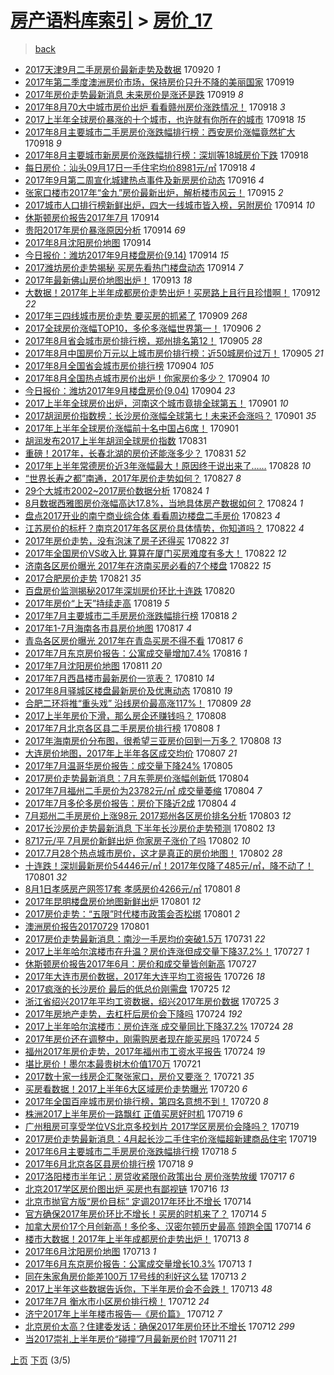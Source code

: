 [房产语料库索引](../../README.md)  > [房价_17](房价_17.md)
====
> [back](../README.md)

- [2017天津9月二手房房价最新走势及数据](http://jkwz.applinzi.com/ittc/7015340125641507856.html#2017%E5%A4%A9%E6%B4%A59%E6%9C%88%E4%BA%8C%E6%89%8B%E6%88%BF%E6%88%BF%E4%BB%B7%E6%9C%80%E6%96%B0%E8%B5%B0%E5%8A%BF%E5%8F%8A%E6%95%B0%E6%8D%AE) 170920 *1* 
- [2017年第二季度澳洲房价市场，保持房价只升不降的美丽国家](http://jkwz.applinzi.com/ittc/7015077137944675345.html#2017%E5%B9%B4%E7%AC%AC%E4%BA%8C%E5%AD%A3%E5%BA%A6%E6%BE%B3%E6%B4%B2%E6%88%BF%E4%BB%B7%E5%B8%82%E5%9C%BA%EF%BC%8C%E4%BF%9D%E6%8C%81%E6%88%BF%E4%BB%B7%E5%8F%AA%E5%8D%87%E4%B8%8D%E9%99%8D%E7%9A%84%E7%BE%8E%E4%B8%BD%E5%9B%BD%E5%AE%B6) 170919  
- [2017年房价走势最新消息 未来房价是涨还是跌](http://jkwz.applinzi.com/ittc/7015020311249159184.html#2017%E5%B9%B4%E6%88%BF%E4%BB%B7%E8%B5%B0%E5%8A%BF%E6%9C%80%E6%96%B0%E6%B6%88%E6%81%AF+%E6%9C%AA%E6%9D%A5%E6%88%BF%E4%BB%B7%E6%98%AF%E6%B6%A8%E8%BF%98%E6%98%AF%E8%B7%8C) 170919 *8* 
- [2017年8月70大中城市房价出炉 看看赣州房价涨跌情况！](http://jkwz.applinzi.com/ittc/7014689879320167440.html#2017%E5%B9%B48%E6%9C%8870%E5%A4%A7%E4%B8%AD%E5%9F%8E%E5%B8%82%E6%88%BF%E4%BB%B7%E5%87%BA%E7%82%89+%E7%9C%8B%E7%9C%8B%E8%B5%A3%E5%B7%9E%E6%88%BF%E4%BB%B7%E6%B6%A8%E8%B7%8C%E6%83%85%E5%86%B5%EF%BC%81) 170918 *3* 
- [2017上半年全球房价暴涨的十个城市，也许就有你所在的城市](http://jkwz.applinzi.com/ittc/7014683306044687376.html#2017%E4%B8%8A%E5%8D%8A%E5%B9%B4%E5%85%A8%E7%90%83%E6%88%BF%E4%BB%B7%E6%9A%B4%E6%B6%A8%E7%9A%84%E5%8D%81%E4%B8%AA%E5%9F%8E%E5%B8%82%EF%BC%8C%E4%B9%9F%E8%AE%B8%E5%B0%B1%E6%9C%89%E4%BD%A0%E6%89%80%E5%9C%A8%E7%9A%84%E5%9F%8E%E5%B8%82) 170918 *15* 
- [2017年8月主要城市二手房房价涨跌幅排行榜：西安房价涨幅竟然扩大](http://jkwz.applinzi.com/ittc/7014623207171294225.html#2017%E5%B9%B48%E6%9C%88%E4%B8%BB%E8%A6%81%E5%9F%8E%E5%B8%82%E4%BA%8C%E6%89%8B%E6%88%BF%E6%88%BF%E4%BB%B7%E6%B6%A8%E8%B7%8C%E5%B9%85%E6%8E%92%E8%A1%8C%E6%A6%9C%EF%BC%9A%E8%A5%BF%E5%AE%89%E6%88%BF%E4%BB%B7%E6%B6%A8%E5%B9%85%E7%AB%9F%E7%84%B6%E6%89%A9%E5%A4%A7) 170918 *9* 
- [2017年8月主要城市新房房价涨跌幅排行榜：深圳等18城房价下跌](http://jkwz.applinzi.com/ittc/7014596995069772817.html#2017%E5%B9%B48%E6%9C%88%E4%B8%BB%E8%A6%81%E5%9F%8E%E5%B8%82%E6%96%B0%E6%88%BF%E6%88%BF%E4%BB%B7%E6%B6%A8%E8%B7%8C%E5%B9%85%E6%8E%92%E8%A1%8C%E6%A6%9C%EF%BC%9A%E6%B7%B1%E5%9C%B3%E7%AD%8918%E5%9F%8E%E6%88%BF%E4%BB%B7%E4%B8%8B%E8%B7%8C) 170918  
- [每日房价：汕头09月17日一手住宅均价8981元/㎡](http://jkwz.applinzi.com/ittc/7014449602827387921.html#%E6%AF%8F%E6%97%A5%E6%88%BF%E4%BB%B7%EF%BC%9A%E6%B1%95%E5%A4%B409%E6%9C%8817%E6%97%A5%E4%B8%80%E6%89%8B%E4%BD%8F%E5%AE%85%E5%9D%87%E4%BB%B78981%E5%85%83%2F%E3%8E%A1) 170918 *4* 
- [2017年9月第二周宣化城建热点事件及新房房价动态](http://jkwz.applinzi.com/ittc/7013838981039653905.html#2017%E5%B9%B49%E6%9C%88%E7%AC%AC%E4%BA%8C%E5%91%A8%E5%AE%A3%E5%8C%96%E5%9F%8E%E5%BB%BA%E7%83%AD%E7%82%B9%E4%BA%8B%E4%BB%B6%E5%8F%8A%E6%96%B0%E6%88%BF%E6%88%BF%E4%BB%B7%E5%8A%A8%E6%80%81) 170916 *4* 
- [张家口楼市2017年“金九”房价最新出炉，解析楼市风云！](http://jkwz.applinzi.com/ittc/7013592733904798736.html#%E5%BC%A0%E5%AE%B6%E5%8F%A3%E6%A5%BC%E5%B8%822017%E5%B9%B4%E2%80%9C%E9%87%91%E4%B9%9D%E2%80%9D%E6%88%BF%E4%BB%B7%E6%9C%80%E6%96%B0%E5%87%BA%E7%82%89%EF%BC%8C%E8%A7%A3%E6%9E%90%E6%A5%BC%E5%B8%82%E9%A3%8E%E4%BA%91%EF%BC%81) 170915 *2* 
- [2017城市人口排行榜新鲜出炉，四大一线城市皆入榜，另附房价](http://jkwz.applinzi.com/ittc/7013182086209602576.html#2017%E5%9F%8E%E5%B8%82%E4%BA%BA%E5%8F%A3%E6%8E%92%E8%A1%8C%E6%A6%9C%E6%96%B0%E9%B2%9C%E5%87%BA%E7%82%89%EF%BC%8C%E5%9B%9B%E5%A4%A7%E4%B8%80%E7%BA%BF%E5%9F%8E%E5%B8%82%E7%9A%86%E5%85%A5%E6%A6%9C%EF%BC%8C%E5%8F%A6%E9%99%84%E6%88%BF%E4%BB%B7) 170914 *10* 
- [休斯顿房价报告2017年7月](http://jkwz.applinzi.com/ittc/7013205209415943184.html#%E4%BC%91%E6%96%AF%E9%A1%BF%E6%88%BF%E4%BB%B7%E6%8A%A5%E5%91%8A2017%E5%B9%B47%E6%9C%88) 170914  
- [贵阳2017年房价暴涨原因分析](http://jkwz.applinzi.com/ittc/7013201711051834385.html#%E8%B4%B5%E9%98%B32017%E5%B9%B4%E6%88%BF%E4%BB%B7%E6%9A%B4%E6%B6%A8%E5%8E%9F%E5%9B%A0%E5%88%86%E6%9E%90) 170914 *69* 
- [2017年8月沈阳房价地图](http://jkwz.applinzi.com/ittc/7013200516983817233.html#2017%E5%B9%B48%E6%9C%88%E6%B2%88%E9%98%B3%E6%88%BF%E4%BB%B7%E5%9C%B0%E5%9B%BE) 170914  
- [今日报价：潍坊2017年9月楼盘房价(9.14)](http://jkwz.applinzi.com/ittc/7013045518102692881.html#%E4%BB%8A%E6%97%A5%E6%8A%A5%E4%BB%B7%EF%BC%9A%E6%BD%8D%E5%9D%8A2017%E5%B9%B49%E6%9C%88%E6%A5%BC%E7%9B%98%E6%88%BF%E4%BB%B7%289.14%29) 170914 *15* 
- [2017潍坊房价走势揭秘 买房先看热门楼盘动态](http://jkwz.applinzi.com/ittc/7012991068663186449.html#2017%E6%BD%8D%E5%9D%8A%E6%88%BF%E4%BB%B7%E8%B5%B0%E5%8A%BF%E6%8F%AD%E7%A7%98+%E4%B9%B0%E6%88%BF%E5%85%88%E7%9C%8B%E7%83%AD%E9%97%A8%E6%A5%BC%E7%9B%98%E5%8A%A8%E6%80%81) 170914 *7* 
- [2017年最新佛山房价地图出炉！](http://jkwz.applinzi.com/ittc/7012713915031749649.html#2017%E5%B9%B4%E6%9C%80%E6%96%B0%E4%BD%9B%E5%B1%B1%E6%88%BF%E4%BB%B7%E5%9C%B0%E5%9B%BE%E5%87%BA%E7%82%89%EF%BC%81) 170913 *18* 
- [大数据！2017年上半年成都房价走势出炉！买房路上且行且珍惜啊！](http://jkwz.applinzi.com/ittc/7012404860434252816.html#%E5%A4%A7%E6%95%B0%E6%8D%AE%EF%BC%812017%E5%B9%B4%E4%B8%8A%E5%8D%8A%E5%B9%B4%E6%88%90%E9%83%BD%E6%88%BF%E4%BB%B7%E8%B5%B0%E5%8A%BF%E5%87%BA%E7%82%89%EF%BC%81%E4%B9%B0%E6%88%BF%E8%B7%AF%E4%B8%8A%E4%B8%94%E8%A1%8C%E4%B8%94%E7%8F%8D%E6%83%9C%E5%95%8A%EF%BC%81) 170912 *22* 
- [2017年三四线城市房价走势 要买房的抓紧了](http://jkwz.applinzi.com/ittc/7011222793428141073.html#2017%E5%B9%B4%E4%B8%89%E5%9B%9B%E7%BA%BF%E5%9F%8E%E5%B8%82%E6%88%BF%E4%BB%B7%E8%B5%B0%E5%8A%BF+%E8%A6%81%E4%B9%B0%E6%88%BF%E7%9A%84%E6%8A%93%E7%B4%A7%E4%BA%86) 170909 *268* 
- [2017全球房价涨幅TOP10，多伦多涨幅世界第一！](http://jkwz.applinzi.com/ittc/7010152105338471440.html#2017%E5%85%A8%E7%90%83%E6%88%BF%E4%BB%B7%E6%B6%A8%E5%B9%85TOP10%EF%BC%8C%E5%A4%9A%E4%BC%A6%E5%A4%9A%E6%B6%A8%E5%B9%85%E4%B8%96%E7%95%8C%E7%AC%AC%E4%B8%80%EF%BC%81) 170906 *2* 
- [2017年8月省会城市房价排行榜，郑州排名第12！](http://jkwz.applinzi.com/ittc/7009861618589254673.html#2017%E5%B9%B48%E6%9C%88%E7%9C%81%E4%BC%9A%E5%9F%8E%E5%B8%82%E6%88%BF%E4%BB%B7%E6%8E%92%E8%A1%8C%E6%A6%9C%EF%BC%8C%E9%83%91%E5%B7%9E%E6%8E%92%E5%90%8D%E7%AC%AC12%EF%BC%81) 170905 *28* 
- [2017年8月中国房价万元以上城市房价排行榜：近50城房价过万！](http://jkwz.applinzi.com/ittc/7009762284363318288.html#2017%E5%B9%B48%E6%9C%88%E4%B8%AD%E5%9B%BD%E6%88%BF%E4%BB%B7%E4%B8%87%E5%85%83%E4%BB%A5%E4%B8%8A%E5%9F%8E%E5%B8%82%E6%88%BF%E4%BB%B7%E6%8E%92%E8%A1%8C%E6%A6%9C%EF%BC%9A%E8%BF%9150%E5%9F%8E%E6%88%BF%E4%BB%B7%E8%BF%87%E4%B8%87%EF%BC%81) 170905 *21* 
- [2017年8月全国省会城市房价排行榜](http://jkwz.applinzi.com/ittc/7009501604607427600.html#2017%E5%B9%B48%E6%9C%88%E5%85%A8%E5%9B%BD%E7%9C%81%E4%BC%9A%E5%9F%8E%E5%B8%82%E6%88%BF%E4%BB%B7%E6%8E%92%E8%A1%8C%E6%A6%9C) 170904 *105* 
- [2017年8月全国热点城市房价出炉！你家房价多少？](http://jkwz.applinzi.com/ittc/7009483663811822608.html#2017%E5%B9%B48%E6%9C%88%E5%85%A8%E5%9B%BD%E7%83%AD%E7%82%B9%E5%9F%8E%E5%B8%82%E6%88%BF%E4%BB%B7%E5%87%BA%E7%82%89%EF%BC%81%E4%BD%A0%E5%AE%B6%E6%88%BF%E4%BB%B7%E5%A4%9A%E5%B0%91%EF%BC%9F) 170904 *10* 
- [今日报价：潍坊2017年9月楼盘房价(9.04)](http://jkwz.applinzi.com/ittc/7009266266798556177.html#%E4%BB%8A%E6%97%A5%E6%8A%A5%E4%BB%B7%EF%BC%9A%E6%BD%8D%E5%9D%8A2017%E5%B9%B49%E6%9C%88%E6%A5%BC%E7%9B%98%E6%88%BF%E4%BB%B7%289.04%29) 170904 *23* 
- [2017上半年全球房价出炉，河南这个城市竟排全球第五！](http://jkwz.applinzi.com/ittc/7008406818253177873.html#2017%E4%B8%8A%E5%8D%8A%E5%B9%B4%E5%85%A8%E7%90%83%E6%88%BF%E4%BB%B7%E5%87%BA%E7%82%89%EF%BC%8C%E6%B2%B3%E5%8D%97%E8%BF%99%E4%B8%AA%E5%9F%8E%E5%B8%82%E7%AB%9F%E6%8E%92%E5%85%A8%E7%90%83%E7%AC%AC%E4%BA%94%EF%BC%81) 170901 *10* 
- [2017胡润房价指数榜：长沙房价涨幅全球第七！未来还会涨吗？](http://jkwz.applinzi.com/ittc/7008372478215455761.html#2017%E8%83%A1%E6%B6%A6%E6%88%BF%E4%BB%B7%E6%8C%87%E6%95%B0%E6%A6%9C%EF%BC%9A%E9%95%BF%E6%B2%99%E6%88%BF%E4%BB%B7%E6%B6%A8%E5%B9%85%E5%85%A8%E7%90%83%E7%AC%AC%E4%B8%83%EF%BC%81%E6%9C%AA%E6%9D%A5%E8%BF%98%E4%BC%9A%E6%B6%A8%E5%90%97%EF%BC%9F) 170901 *35* 
- [2017年上半年全球房价涨幅前十名中国占6席！](http://jkwz.applinzi.com/ittc/7008312601287853073.html#2017%E5%B9%B4%E4%B8%8A%E5%8D%8A%E5%B9%B4%E5%85%A8%E7%90%83%E6%88%BF%E4%BB%B7%E6%B6%A8%E5%B9%85%E5%89%8D%E5%8D%81%E5%90%8D%E4%B8%AD%E5%9B%BD%E5%8D%A06%E5%B8%AD%EF%BC%81) 170901  
- [胡润发布2017上半年胡润全球房价指数](http://jkwz.applinzi.com/ittc/7008002938730185744.html#%E8%83%A1%E6%B6%A6%E5%8F%91%E5%B8%832017%E4%B8%8A%E5%8D%8A%E5%B9%B4%E8%83%A1%E6%B6%A6%E5%85%A8%E7%90%83%E6%88%BF%E4%BB%B7%E6%8C%87%E6%95%B0) 170831  
- [重磅！2017年，长春北湖的房价还能涨多少？](http://jkwz.applinzi.com/ittc/7007990347702207505.html#%E9%87%8D%E7%A3%85%EF%BC%812017%E5%B9%B4%EF%BC%8C%E9%95%BF%E6%98%A5%E5%8C%97%E6%B9%96%E7%9A%84%E6%88%BF%E4%BB%B7%E8%BF%98%E8%83%BD%E6%B6%A8%E5%A4%9A%E5%B0%91%EF%BC%9F) 170831 *52* 
- [2017年上半年常德房价近3年涨幅最大！原因终于说出来了……](http://jkwz.applinzi.com/ittc/7006572970087285777.html#2017%E5%B9%B4%E4%B8%8A%E5%8D%8A%E5%B9%B4%E5%B8%B8%E5%BE%B7%E6%88%BF%E4%BB%B7%E8%BF%913%E5%B9%B4%E6%B6%A8%E5%B9%85%E6%9C%80%E5%A4%A7%EF%BC%81%E5%8E%9F%E5%9B%A0%E7%BB%88%E4%BA%8E%E8%AF%B4%E5%87%BA%E6%9D%A5%E4%BA%86%E2%80%A6%E2%80%A6) 170828 *10* 
- [“世界长寿之都”南通，2017年房价走势如何？](http://jkwz.applinzi.com/ittc/7006609638374769681.html#%E2%80%9C%E4%B8%96%E7%95%8C%E9%95%BF%E5%AF%BF%E4%B9%8B%E9%83%BD%E2%80%9D%E5%8D%97%E9%80%9A%EF%BC%8C2017%E5%B9%B4%E6%88%BF%E4%BB%B7%E8%B5%B0%E5%8A%BF%E5%A6%82%E4%BD%95%EF%BC%9F) 170827 *8* 
- [29个大城市2002~2017房价数据分析](http://jkwz.applinzi.com/ittc/7005426566744769553.html#29%E4%B8%AA%E5%A4%A7%E5%9F%8E%E5%B8%822002%7E2017%E6%88%BF%E4%BB%B7%E6%95%B0%E6%8D%AE%E5%88%86%E6%9E%90) 170824 *1* 
- [8月数据西雅图房价涨幅高达17.8%，当地具体房产数据如何？](http://jkwz.applinzi.com/ittc/7005331533374948369.html#8%E6%9C%88%E6%95%B0%E6%8D%AE%E8%A5%BF%E9%9B%85%E5%9B%BE%E6%88%BF%E4%BB%B7%E6%B6%A8%E5%B9%85%E9%AB%98%E8%BE%BE17.8%25%EF%BC%8C%E5%BD%93%E5%9C%B0%E5%85%B7%E4%BD%93%E6%88%BF%E4%BA%A7%E6%95%B0%E6%8D%AE%E5%A6%82%E4%BD%95%EF%BC%9F) 170824 *1* 
- [盘点2017开业的南宁商业综合体 看看周边楼盘二手房价](http://jkwz.applinzi.com/ittc/7005038913331397648.html#%E7%9B%98%E7%82%B92017%E5%BC%80%E4%B8%9A%E7%9A%84%E5%8D%97%E5%AE%81%E5%95%86%E4%B8%9A%E7%BB%BC%E5%90%88%E4%BD%93+%E7%9C%8B%E7%9C%8B%E5%91%A8%E8%BE%B9%E6%A5%BC%E7%9B%98%E4%BA%8C%E6%89%8B%E6%88%BF%E4%BB%B7) 170823 *4* 
- [江苏房价的标杆？南京2017年各区房价具体情势，你知道吗？](http://jkwz.applinzi.com/ittc/7004778229553169424.html#%E6%B1%9F%E8%8B%8F%E6%88%BF%E4%BB%B7%E7%9A%84%E6%A0%87%E6%9D%86%EF%BC%9F%E5%8D%97%E4%BA%AC2017%E5%B9%B4%E5%90%84%E5%8C%BA%E6%88%BF%E4%BB%B7%E5%85%B7%E4%BD%93%E6%83%85%E5%8A%BF%EF%BC%8C%E4%BD%A0%E7%9F%A5%E9%81%93%E5%90%97%EF%BC%9F) 170822 *4* 
- [2017年房价走势，没有泡沫了房子还得买](http://jkwz.applinzi.com/ittc/7004645771289560080.html#2017%E5%B9%B4%E6%88%BF%E4%BB%B7%E8%B5%B0%E5%8A%BF%EF%BC%8C%E6%B2%A1%E6%9C%89%E6%B3%A1%E6%B2%AB%E4%BA%86%E6%88%BF%E5%AD%90%E8%BF%98%E5%BE%97%E4%B9%B0) 170822 *31* 
- [2017年全国房价VS收入比 算算在厦门买房难度有多大！](http://jkwz.applinzi.com/ittc/7004634562880341008.html#2017%E5%B9%B4%E5%85%A8%E5%9B%BD%E6%88%BF%E4%BB%B7VS%E6%94%B6%E5%85%A5%E6%AF%94+%E7%AE%97%E7%AE%97%E5%9C%A8%E5%8E%A6%E9%97%A8%E4%B9%B0%E6%88%BF%E9%9A%BE%E5%BA%A6%E6%9C%89%E5%A4%9A%E5%A4%A7%EF%BC%81) 170822 *12* 
- [济南各区房价曝光 2017年在济南买房必看的7个楼盘](http://jkwz.applinzi.com/ittc/7004417176726144017.html#%E6%B5%8E%E5%8D%97%E5%90%84%E5%8C%BA%E6%88%BF%E4%BB%B7%E6%9B%9D%E5%85%89+2017%E5%B9%B4%E5%9C%A8%E6%B5%8E%E5%8D%97%E4%B9%B0%E6%88%BF%E5%BF%85%E7%9C%8B%E7%9A%847%E4%B8%AA%E6%A5%BC%E7%9B%98) 170822 *15* 
- [2017合肥房价走势](http://jkwz.applinzi.com/ittc/7004238021707432976.html#2017%E5%90%88%E8%82%A5%E6%88%BF%E4%BB%B7%E8%B5%B0%E5%8A%BF) 170821 *35* 
- [百盘房价监测揭秘2017年深圳房价环比十连跌](http://jkwz.applinzi.com/ittc/7003843127969055760.html#%E7%99%BE%E7%9B%98%E6%88%BF%E4%BB%B7%E7%9B%91%E6%B5%8B%E6%8F%AD%E7%A7%982017%E5%B9%B4%E6%B7%B1%E5%9C%B3%E6%88%BF%E4%BB%B7%E7%8E%AF%E6%AF%94%E5%8D%81%E8%BF%9E%E8%B7%8C) 170820  
- [2017年房价“上天”持续走高](http://jkwz.applinzi.com/ittc/7003529264023208976.html#2017%E5%B9%B4%E6%88%BF%E4%BB%B7%E2%80%9C%E4%B8%8A%E5%A4%A9%E2%80%9D%E6%8C%81%E7%BB%AD%E8%B5%B0%E9%AB%98) 170819 *5* 
- [2017年7月主要城市二手房房价涨跌幅排行榜](http://jkwz.applinzi.com/ittc/7003107964419048465.html#2017%E5%B9%B47%E6%9C%88%E4%B8%BB%E8%A6%81%E5%9F%8E%E5%B8%82%E4%BA%8C%E6%89%8B%E6%88%BF%E6%88%BF%E4%BB%B7%E6%B6%A8%E8%B7%8C%E5%B9%85%E6%8E%92%E8%A1%8C%E6%A6%9C) 170818 *2* 
- [2017年1-7月海南各市县房价地图](http://jkwz.applinzi.com/ittc/7002796740061955088.html#2017%E5%B9%B41-7%E6%9C%88%E6%B5%B7%E5%8D%97%E5%90%84%E5%B8%82%E5%8E%BF%E6%88%BF%E4%BB%B7%E5%9C%B0%E5%9B%BE) 170817 *4* 
- [青岛各区房价曝光 2017年在青岛买房不得不看](http://jkwz.applinzi.com/ittc/7002554944794919952.html#%E9%9D%92%E5%B2%9B%E5%90%84%E5%8C%BA%E6%88%BF%E4%BB%B7%E6%9B%9D%E5%85%89+2017%E5%B9%B4%E5%9C%A8%E9%9D%92%E5%B2%9B%E4%B9%B0%E6%88%BF%E4%B8%8D%E5%BE%97%E4%B8%8D%E7%9C%8B) 170817 *6* 
- [2017年7月东京房价报告：公寓成交量增加7.4%](http://jkwz.applinzi.com/ittc/7002417335586259985.html#2017%E5%B9%B47%E6%9C%88%E4%B8%9C%E4%BA%AC%E6%88%BF%E4%BB%B7%E6%8A%A5%E5%91%8A%EF%BC%9A%E5%85%AC%E5%AF%93%E6%88%90%E4%BA%A4%E9%87%8F%E5%A2%9E%E5%8A%A07.4%25) 170816 *1* 
- [2017年7月沈阳房价地图](http://jkwz.applinzi.com/ittc/7000583247002862609.html#2017%E5%B9%B47%E6%9C%88%E6%B2%88%E9%98%B3%E6%88%BF%E4%BB%B7%E5%9C%B0%E5%9B%BE) 170811 *20* 
- [2017年7月西昌楼市最新房价一览表？](http://jkwz.applinzi.com/ittc/7000304643744465936.html#2017%E5%B9%B47%E6%9C%88%E8%A5%BF%E6%98%8C%E6%A5%BC%E5%B8%82%E6%9C%80%E6%96%B0%E6%88%BF%E4%BB%B7%E4%B8%80%E8%A7%88%E8%A1%A8%EF%BC%9F) 170810 *14* 
- [2017年8月驿城区楼盘最新房价及优惠动态](http://jkwz.applinzi.com/ittc/7000084476779299856.html#2017%E5%B9%B48%E6%9C%88%E9%A9%BF%E5%9F%8E%E5%8C%BA%E6%A5%BC%E7%9B%98%E6%9C%80%E6%96%B0%E6%88%BF%E4%BB%B7%E5%8F%8A%E4%BC%98%E6%83%A0%E5%8A%A8%E6%80%81) 170810 *19* 
- [合肥二环将推“重头戏” 沿线房价最高涨117%！](http://jkwz.applinzi.com/ittc/6999928002757264400.html#%E5%90%88%E8%82%A5%E4%BA%8C%E7%8E%AF%E5%B0%86%E6%8E%A8%E2%80%9C%E9%87%8D%E5%A4%B4%E6%88%8F%E2%80%9D+%E6%B2%BF%E7%BA%BF%E6%88%BF%E4%BB%B7%E6%9C%80%E9%AB%98%E6%B6%A8117%25%EF%BC%81) 170809 *28* 
- [2017上半年房价下滑，那么房企还赚钱吗？](http://jkwz.applinzi.com/ittc/6999483503585264657.html#2017%E4%B8%8A%E5%8D%8A%E5%B9%B4%E6%88%BF%E4%BB%B7%E4%B8%8B%E6%BB%91%EF%BC%8C%E9%82%A3%E4%B9%88%E6%88%BF%E4%BC%81%E8%BF%98%E8%B5%9A%E9%92%B1%E5%90%97%EF%BC%9F) 170808  
- [2017年7月北京各区县二手房房价排行榜](http://jkwz.applinzi.com/ittc/6999470338453554193.html#2017%E5%B9%B47%E6%9C%88%E5%8C%97%E4%BA%AC%E5%90%84%E5%8C%BA%E5%8E%BF%E4%BA%8C%E6%89%8B%E6%88%BF%E6%88%BF%E4%BB%B7%E6%8E%92%E8%A1%8C%E6%A6%9C) 170808 *1* 
- [2017年海南房价分布图，很希望三亚房价回到一万多？](http://jkwz.applinzi.com/ittc/6999462740966769681.html#2017%E5%B9%B4%E6%B5%B7%E5%8D%97%E6%88%BF%E4%BB%B7%E5%88%86%E5%B8%83%E5%9B%BE%EF%BC%8C%E5%BE%88%E5%B8%8C%E6%9C%9B%E4%B8%89%E4%BA%9A%E6%88%BF%E4%BB%B7%E5%9B%9E%E5%88%B0%E4%B8%80%E4%B8%87%E5%A4%9A%EF%BC%9F) 170808 *13* 
- [大连房价地图，2017年上半年各区成交均价](http://jkwz.applinzi.com/ittc/6999098481510450192.html#%E5%A4%A7%E8%BF%9E%E6%88%BF%E4%BB%B7%E5%9C%B0%E5%9B%BE%EF%BC%8C2017%E5%B9%B4%E4%B8%8A%E5%8D%8A%E5%B9%B4%E5%90%84%E5%8C%BA%E6%88%90%E4%BA%A4%E5%9D%87%E4%BB%B7) 170807 *21* 
- [2017年7月温哥华房价报告：成交量下降24%](http://jkwz.applinzi.com/ittc/6998354885349999632.html#2017%E5%B9%B47%E6%9C%88%E6%B8%A9%E5%93%A5%E5%8D%8E%E6%88%BF%E4%BB%B7%E6%8A%A5%E5%91%8A%EF%BC%9A%E6%88%90%E4%BA%A4%E9%87%8F%E4%B8%8B%E9%99%8D24%25) 170805  
- [2017房价走势最新消息：7月东莞房价涨幅创新低](http://jkwz.applinzi.com/ittc/6997964448143508496.html#2017%E6%88%BF%E4%BB%B7%E8%B5%B0%E5%8A%BF%E6%9C%80%E6%96%B0%E6%B6%88%E6%81%AF%EF%BC%9A7%E6%9C%88%E4%B8%9C%E8%8E%9E%E6%88%BF%E4%BB%B7%E6%B6%A8%E5%B9%85%E5%88%9B%E6%96%B0%E4%BD%8E) 170804  
- [2017年7月福州二手房价为23782元/㎡ 成交量萎缩](http://jkwz.applinzi.com/ittc/6997942421345010704.html#2017%E5%B9%B47%E6%9C%88%E7%A6%8F%E5%B7%9E%E4%BA%8C%E6%89%8B%E6%88%BF%E4%BB%B7%E4%B8%BA23782%E5%85%83%2F%E3%8E%A1+%E6%88%90%E4%BA%A4%E9%87%8F%E8%90%8E%E7%BC%A9) 170804 *7* 
- [2017年7月多伦多房价报告：房价下降近2成](http://jkwz.applinzi.com/ittc/6997919941318411280.html#2017%E5%B9%B47%E6%9C%88%E5%A4%9A%E4%BC%A6%E5%A4%9A%E6%88%BF%E4%BB%B7%E6%8A%A5%E5%91%8A%EF%BC%9A%E6%88%BF%E4%BB%B7%E4%B8%8B%E9%99%8D%E8%BF%912%E6%88%90) 170804 *4* 
- [7月郑州二手房房价上涨98元 2017郑州各区房价排名分析](http://jkwz.applinzi.com/ittc/6997532909630915600.html#7%E6%9C%88%E9%83%91%E5%B7%9E%E4%BA%8C%E6%89%8B%E6%88%BF%E6%88%BF%E4%BB%B7%E4%B8%8A%E6%B6%A898%E5%85%83+2017%E9%83%91%E5%B7%9E%E5%90%84%E5%8C%BA%E6%88%BF%E4%BB%B7%E6%8E%92%E5%90%8D%E5%88%86%E6%9E%90) 170803 *12* 
- [2017长沙房价走势最新消息 下半年长沙房价走势预测](http://jkwz.applinzi.com/ittc/6997337048418354192.html#2017%E9%95%BF%E6%B2%99%E6%88%BF%E4%BB%B7%E8%B5%B0%E5%8A%BF%E6%9C%80%E6%96%B0%E6%B6%88%E6%81%AF+%E4%B8%8B%E5%8D%8A%E5%B9%B4%E9%95%BF%E6%B2%99%E6%88%BF%E4%BB%B7%E8%B5%B0%E5%8A%BF%E9%A2%84%E6%B5%8B) 170802 *13* 
- [8717元/平 7月房价新鲜出炉 你家房子涨价了吗](http://jkwz.applinzi.com/ittc/6997153572838704145.html#8717%E5%85%83%2F%E5%B9%B3+7%E6%9C%88%E6%88%BF%E4%BB%B7%E6%96%B0%E9%B2%9C%E5%87%BA%E7%82%89+%E4%BD%A0%E5%AE%B6%E6%88%BF%E5%AD%90%E6%B6%A8%E4%BB%B7%E4%BA%86%E5%90%97) 170802 *10* 
- [2017.7月28个热点城市房价，这才是真正的房价地图！](http://jkwz.applinzi.com/ittc/6997149185865155601.html#2017.7%E6%9C%8828%E4%B8%AA%E7%83%AD%E7%82%B9%E5%9F%8E%E5%B8%82%E6%88%BF%E4%BB%B7%EF%BC%8C%E8%BF%99%E6%89%8D%E6%98%AF%E7%9C%9F%E6%AD%A3%E7%9A%84%E6%88%BF%E4%BB%B7%E5%9C%B0%E5%9B%BE%EF%BC%81) 170802 *28* 
- [十连跌！深圳最新房价54446元/㎡！2017年仅降了485元/㎡，降不动了！](http://jkwz.applinzi.com/ittc/6996930075210286096.html#%E5%8D%81%E8%BF%9E%E8%B7%8C%EF%BC%81%E6%B7%B1%E5%9C%B3%E6%9C%80%E6%96%B0%E6%88%BF%E4%BB%B754446%E5%85%83%2F%E3%8E%A1%EF%BC%812017%E5%B9%B4%E4%BB%85%E9%99%8D%E4%BA%86485%E5%85%83%2F%E3%8E%A1%EF%BC%8C%E9%99%8D%E4%B8%8D%E5%8A%A8%E4%BA%86%EF%BC%81) 170801 *32* 
- [8月1日孝感房产网签17套 孝感房价4266元/㎡](http://jkwz.applinzi.com/ittc/6996896581398561809.html#8%E6%9C%881%E6%97%A5%E5%AD%9D%E6%84%9F%E6%88%BF%E4%BA%A7%E7%BD%91%E7%AD%BE17%E5%A5%97+%E5%AD%9D%E6%84%9F%E6%88%BF%E4%BB%B74266%E5%85%83%2F%E3%8E%A1) 170801 *8* 
- [2017年昆明楼盘房价地图新鲜出炉](http://jkwz.applinzi.com/ittc/6996887522645640208.html#2017%E5%B9%B4%E6%98%86%E6%98%8E%E6%A5%BC%E7%9B%98%E6%88%BF%E4%BB%B7%E5%9C%B0%E5%9B%BE%E6%96%B0%E9%B2%9C%E5%87%BA%E7%82%89) 170801 *12* 
- [2017房价走势：“五限”时代楼市政策会否松绑](http://jkwz.applinzi.com/ittc/6996856261554209809.html#2017%E6%88%BF%E4%BB%B7%E8%B5%B0%E5%8A%BF%EF%BC%9A%E2%80%9C%E4%BA%94%E9%99%90%E2%80%9D%E6%97%B6%E4%BB%A3%E6%A5%BC%E5%B8%82%E6%94%BF%E7%AD%96%E4%BC%9A%E5%90%A6%E6%9D%BE%E7%BB%91) 170801 *2* 
- [澳洲房价报告20170729](http://jkwz.applinzi.com/ittc/6996786922306143248.html#%E6%BE%B3%E6%B4%B2%E6%88%BF%E4%BB%B7%E6%8A%A5%E5%91%8A20170729) 170801  
- [2017房价走势最新消息：南沙一手房均价突破1.5万](http://jkwz.applinzi.com/ittc/6996527838768137233.html#2017%E6%88%BF%E4%BB%B7%E8%B5%B0%E5%8A%BF%E6%9C%80%E6%96%B0%E6%B6%88%E6%81%AF%EF%BC%9A%E5%8D%97%E6%B2%99%E4%B8%80%E6%89%8B%E6%88%BF%E5%9D%87%E4%BB%B7%E7%AA%81%E7%A0%B41.5%E4%B8%87) 170731 *22* 
- [2017上半年哈尔滨楼市在升温？房价连涨但成交量下降37.2%！](http://jkwz.applinzi.com/ittc/6995041656787977232.html#2017%E4%B8%8A%E5%8D%8A%E5%B9%B4%E5%93%88%E5%B0%94%E6%BB%A8%E6%A5%BC%E5%B8%82%E5%9C%A8%E5%8D%87%E6%B8%A9%EF%BC%9F%E6%88%BF%E4%BB%B7%E8%BF%9E%E6%B6%A8%E4%BD%86%E6%88%90%E4%BA%A4%E9%87%8F%E4%B8%8B%E9%99%8D37.2%25%EF%BC%81) 170727 *1* 
- [休斯顿房价报告2017年6月：房价和成交量皆创新高](http://jkwz.applinzi.com/ittc/6995023162126107665.html#%E4%BC%91%E6%96%AF%E9%A1%BF%E6%88%BF%E4%BB%B7%E6%8A%A5%E5%91%8A2017%E5%B9%B46%E6%9C%88%EF%BC%9A%E6%88%BF%E4%BB%B7%E5%92%8C%E6%88%90%E4%BA%A4%E9%87%8F%E7%9A%86%E5%88%9B%E6%96%B0%E9%AB%98) 170727  
- [2017年大连市房价数据，2017年大连平均工资报告](http://jkwz.applinzi.com/ittc/6994285224434074640.html#2017%E5%B9%B4%E5%A4%A7%E8%BF%9E%E5%B8%82%E6%88%BF%E4%BB%B7%E6%95%B0%E6%8D%AE%EF%BC%8C2017%E5%B9%B4%E5%A4%A7%E8%BF%9E%E5%B9%B3%E5%9D%87%E5%B7%A5%E8%B5%84%E6%8A%A5%E5%91%8A) 170726 *18* 
- [2017疯涨的长沙房价 最后的低总价刚需盘](http://jkwz.applinzi.com/ittc/6994278044058256400.html#2017%E7%96%AF%E6%B6%A8%E7%9A%84%E9%95%BF%E6%B2%99%E6%88%BF%E4%BB%B7+%E6%9C%80%E5%90%8E%E7%9A%84%E4%BD%8E%E6%80%BB%E4%BB%B7%E5%88%9A%E9%9C%80%E7%9B%98) 170725 *12* 
- [浙江省绍兴2017年平均工资数据，绍兴2017年房价数据](http://jkwz.applinzi.com/ittc/6993908370783077393.html#%E6%B5%99%E6%B1%9F%E7%9C%81%E7%BB%8D%E5%85%B42017%E5%B9%B4%E5%B9%B3%E5%9D%87%E5%B7%A5%E8%B5%84%E6%95%B0%E6%8D%AE%EF%BC%8C%E7%BB%8D%E5%85%B42017%E5%B9%B4%E6%88%BF%E4%BB%B7%E6%95%B0%E6%8D%AE) 170725 *3* 
- [2017年房地产走势，去杠杆后房价会下降吗](http://jkwz.applinzi.com/ittc/6993913881205146640.html#2017%E5%B9%B4%E6%88%BF%E5%9C%B0%E4%BA%A7%E8%B5%B0%E5%8A%BF%EF%BC%8C%E5%8E%BB%E6%9D%A0%E6%9D%86%E5%90%8E%E6%88%BF%E4%BB%B7%E4%BC%9A%E4%B8%8B%E9%99%8D%E5%90%97) 170724 *192* 
- [2017上半年哈尔滨楼市：房价连涨 成交量同比下降37.2%](http://jkwz.applinzi.com/ittc/6993889409920140304.html#2017%E4%B8%8A%E5%8D%8A%E5%B9%B4%E5%93%88%E5%B0%94%E6%BB%A8%E6%A5%BC%E5%B8%82%EF%BC%9A%E6%88%BF%E4%BB%B7%E8%BF%9E%E6%B6%A8+%E6%88%90%E4%BA%A4%E9%87%8F%E5%90%8C%E6%AF%94%E4%B8%8B%E9%99%8D37.2%25) 170724 *28* 
- [2017年房价还在调整中，刚需购房者现在能买房吗](http://jkwz.applinzi.com/ittc/6993880581388370961.html#2017%E5%B9%B4%E6%88%BF%E4%BB%B7%E8%BF%98%E5%9C%A8%E8%B0%83%E6%95%B4%E4%B8%AD%EF%BC%8C%E5%88%9A%E9%9C%80%E8%B4%AD%E6%88%BF%E8%80%85%E7%8E%B0%E5%9C%A8%E8%83%BD%E4%B9%B0%E6%88%BF%E5%90%97) 170724 *5* 
- [福州2017年房价走势，2017年福州市工资水平报告](http://jkwz.applinzi.com/ittc/6993786558317331472.html#%E7%A6%8F%E5%B7%9E2017%E5%B9%B4%E6%88%BF%E4%BB%B7%E8%B5%B0%E5%8A%BF%EF%BC%8C2017%E5%B9%B4%E7%A6%8F%E5%B7%9E%E5%B8%82%E5%B7%A5%E8%B5%84%E6%B0%B4%E5%B9%B3%E6%8A%A5%E5%91%8A) 170724 *19* 
- [堪比房价！墨尔本最贵树木价值170万](http://jkwz.applinzi.com/ittc/6992782282501653521.html#%E5%A0%AA%E6%AF%94%E6%88%BF%E4%BB%B7%EF%BC%81%E5%A2%A8%E5%B0%94%E6%9C%AC%E6%9C%80%E8%B4%B5%E6%A0%91%E6%9C%A8%E4%BB%B7%E5%80%BC170%E4%B8%87) 170721  
- [2017数十家一线房企汇聚张家口，房价又要涨？](http://jkwz.applinzi.com/ittc/6992660391031997457.html#2017%E6%95%B0%E5%8D%81%E5%AE%B6%E4%B8%80%E7%BA%BF%E6%88%BF%E4%BC%81%E6%B1%87%E8%81%9A%E5%BC%A0%E5%AE%B6%E5%8F%A3%EF%BC%8C%E6%88%BF%E4%BB%B7%E5%8F%88%E8%A6%81%E6%B6%A8%EF%BC%9F) 170721 *35* 
- [买房看数据！2017上半年6大区域房价走势曝光](http://jkwz.applinzi.com/ittc/6992377923473245201.html#%E4%B9%B0%E6%88%BF%E7%9C%8B%E6%95%B0%E6%8D%AE%EF%BC%812017%E4%B8%8A%E5%8D%8A%E5%B9%B46%E5%A4%A7%E5%8C%BA%E5%9F%9F%E6%88%BF%E4%BB%B7%E8%B5%B0%E5%8A%BF%E6%9B%9D%E5%85%89) 170720 *6* 
- [2017年全国百座城市房价排行榜，第四名意想不到！](http://jkwz.applinzi.com/ittc/6992331570919506960.html#2017%E5%B9%B4%E5%85%A8%E5%9B%BD%E7%99%BE%E5%BA%A7%E5%9F%8E%E5%B8%82%E6%88%BF%E4%BB%B7%E6%8E%92%E8%A1%8C%E6%A6%9C%EF%BC%8C%E7%AC%AC%E5%9B%9B%E5%90%8D%E6%84%8F%E6%83%B3%E4%B8%8D%E5%88%B0%EF%BC%81) 170720 *8* 
- [株洲2017上半年房价一路飘红 正值买房好时机](http://jkwz.applinzi.com/ittc/6992036216034558993.html#%E6%A0%AA%E6%B4%B22017%E4%B8%8A%E5%8D%8A%E5%B9%B4%E6%88%BF%E4%BB%B7%E4%B8%80%E8%B7%AF%E9%A3%98%E7%BA%A2+%E6%AD%A3%E5%80%BC%E4%B9%B0%E6%88%BF%E5%A5%BD%E6%97%B6%E6%9C%BA) 170719 *6* 
- [广州租房可享受学位VS北京多校划片 2017学区房房价会降吗？](http://jkwz.applinzi.com/ittc/6992015705703449616.html#%E5%B9%BF%E5%B7%9E%E7%A7%9F%E6%88%BF%E5%8F%AF%E4%BA%AB%E5%8F%97%E5%AD%A6%E4%BD%8DVS%E5%8C%97%E4%BA%AC%E5%A4%9A%E6%A0%A1%E5%88%92%E7%89%87+2017%E5%AD%A6%E5%8C%BA%E6%88%BF%E6%88%BF%E4%BB%B7%E4%BC%9A%E9%99%8D%E5%90%97%EF%BC%9F) 170719  
- [2017房价走势最新消息：4月起长沙二手住宅价涨幅超新建商品住宅](http://jkwz.applinzi.com/ittc/6991945395725665296.html#2017%E6%88%BF%E4%BB%B7%E8%B5%B0%E5%8A%BF%E6%9C%80%E6%96%B0%E6%B6%88%E6%81%AF%EF%BC%9A4%E6%9C%88%E8%B5%B7%E9%95%BF%E6%B2%99%E4%BA%8C%E6%89%8B%E4%BD%8F%E5%AE%85%E4%BB%B7%E6%B6%A8%E5%B9%85%E8%B6%85%E6%96%B0%E5%BB%BA%E5%95%86%E5%93%81%E4%BD%8F%E5%AE%85) 170719  
- [2017年6月主要城市二手房房价涨跌幅排行榜](http://jkwz.applinzi.com/ittc/6991692720035595281.html#2017%E5%B9%B46%E6%9C%88%E4%B8%BB%E8%A6%81%E5%9F%8E%E5%B8%82%E4%BA%8C%E6%89%8B%E6%88%BF%E6%88%BF%E4%BB%B7%E6%B6%A8%E8%B7%8C%E5%B9%85%E6%8E%92%E8%A1%8C%E6%A6%9C) 170718 *5* 
- [2017年6月北京各区县房价排行榜](http://jkwz.applinzi.com/ittc/6991686664102347792.html#2017%E5%B9%B46%E6%9C%88%E5%8C%97%E4%BA%AC%E5%90%84%E5%8C%BA%E5%8E%BF%E6%88%BF%E4%BB%B7%E6%8E%92%E8%A1%8C%E6%A6%9C) 170718 *9* 
- [2017洛阳楼市半年记：房贷收紧限价政策出台 房价涨势放缓](http://jkwz.applinzi.com/ittc/6991181333282685968.html#2017%E6%B4%9B%E9%98%B3%E6%A5%BC%E5%B8%82%E5%8D%8A%E5%B9%B4%E8%AE%B0%EF%BC%9A%E6%88%BF%E8%B4%B7%E6%94%B6%E7%B4%A7%E9%99%90%E4%BB%B7%E6%94%BF%E7%AD%96%E5%87%BA%E5%8F%B0+%E6%88%BF%E4%BB%B7%E6%B6%A8%E5%8A%BF%E6%94%BE%E7%BC%93) 170717 *6* 
- [北京2017学区房价图出炉 买房也有鄙视链](http://jkwz.applinzi.com/ittc/6990898707372180496.html#%E5%8C%97%E4%BA%AC2017%E5%AD%A6%E5%8C%BA%E6%88%BF%E4%BB%B7%E5%9B%BE%E5%87%BA%E7%82%89+%E4%B9%B0%E6%88%BF%E4%B9%9F%E6%9C%89%E9%84%99%E8%A7%86%E9%93%BE) 170716 *13* 
- [北京市抛官方版“房价目标” 定调2017年环比不增长](http://jkwz.applinzi.com/ittc/6990237549170525201.html#%E5%8C%97%E4%BA%AC%E5%B8%82%E6%8A%9B%E5%AE%98%E6%96%B9%E7%89%88%E2%80%9C%E6%88%BF%E4%BB%B7%E7%9B%AE%E6%A0%87%E2%80%9D+%E5%AE%9A%E8%B0%832017%E5%B9%B4%E7%8E%AF%E6%AF%94%E4%B8%8D%E5%A2%9E%E9%95%BF) 170714  
- [官方确保2017年房价环比不增长！买房的时机来了？](http://jkwz.applinzi.com/ittc/6990095482469483536.html#%E5%AE%98%E6%96%B9%E7%A1%AE%E4%BF%9D2017%E5%B9%B4%E6%88%BF%E4%BB%B7%E7%8E%AF%E6%AF%94%E4%B8%8D%E5%A2%9E%E9%95%BF%EF%BC%81%E4%B9%B0%E6%88%BF%E7%9A%84%E6%97%B6%E6%9C%BA%E6%9D%A5%E4%BA%86%EF%BC%9F) 170714 *5* 
- [加拿大房价17个月创新高！多伦多、汉密尔顿历史最高 领跑全国](http://jkwz.applinzi.com/ittc/6990001173271413777.html#%E5%8A%A0%E6%8B%BF%E5%A4%A7%E6%88%BF%E4%BB%B717%E4%B8%AA%E6%9C%88%E5%88%9B%E6%96%B0%E9%AB%98%EF%BC%81%E5%A4%9A%E4%BC%A6%E5%A4%9A%E3%80%81%E6%B1%89%E5%AF%86%E5%B0%94%E9%A1%BF%E5%8E%86%E5%8F%B2%E6%9C%80%E9%AB%98+%E9%A2%86%E8%B7%91%E5%85%A8%E5%9B%BD) 170714 *6* 
- [楼市大数据！2017年上半年成都房价走势出炉！](http://jkwz.applinzi.com/ittc/6989830145962411024.html#%E6%A5%BC%E5%B8%82%E5%A4%A7%E6%95%B0%E6%8D%AE%EF%BC%812017%E5%B9%B4%E4%B8%8A%E5%8D%8A%E5%B9%B4%E6%88%90%E9%83%BD%E6%88%BF%E4%BB%B7%E8%B5%B0%E5%8A%BF%E5%87%BA%E7%82%89%EF%BC%81) 170713 *8* 
- [2017年6月沈阳房价地图](http://jkwz.applinzi.com/ittc/6989809523484001297.html#2017%E5%B9%B46%E6%9C%88%E6%B2%88%E9%98%B3%E6%88%BF%E4%BB%B7%E5%9C%B0%E5%9B%BE) 170713 *1* 
- [2017年6月东京房价报告：公寓成交量增长10.3%](http://jkwz.applinzi.com/ittc/6989733437295297553.html#2017%E5%B9%B46%E6%9C%88%E4%B8%9C%E4%BA%AC%E6%88%BF%E4%BB%B7%E6%8A%A5%E5%91%8A%EF%BC%9A%E5%85%AC%E5%AF%93%E6%88%90%E4%BA%A4%E9%87%8F%E5%A2%9E%E9%95%BF10.3%25) 170713 *1* 
- [同在朱家角房价能差100万 17号线的利好这么猛](http://jkwz.applinzi.com/ittc/6989724953124275216.html#%E5%90%8C%E5%9C%A8%E6%9C%B1%E5%AE%B6%E8%A7%92%E6%88%BF%E4%BB%B7%E8%83%BD%E5%B7%AE100%E4%B8%87+17%E5%8F%B7%E7%BA%BF%E7%9A%84%E5%88%A9%E5%A5%BD%E8%BF%99%E4%B9%88%E7%8C%9B) 170713 *2* 
- [2017上半年这些数据告诉你，下半年房价会不会跌！](http://jkwz.applinzi.com/ittc/6989713473792377872.html#2017%E4%B8%8A%E5%8D%8A%E5%B9%B4%E8%BF%99%E4%BA%9B%E6%95%B0%E6%8D%AE%E5%91%8A%E8%AF%89%E4%BD%A0%EF%BC%8C%E4%B8%8B%E5%8D%8A%E5%B9%B4%E6%88%BF%E4%BB%B7%E4%BC%9A%E4%B8%8D%E4%BC%9A%E8%B7%8C%EF%BC%81) 170713 *48* 
- [2017年7月 衡水市小区房价排行榜！](http://jkwz.applinzi.com/ittc/6989407223707862033.html#2017%E5%B9%B47%E6%9C%88+%E8%A1%A1%E6%B0%B4%E5%B8%82%E5%B0%8F%E5%8C%BA%E6%88%BF%E4%BB%B7%E6%8E%92%E8%A1%8C%E6%A6%9C%EF%BC%81) 170712 *24* 
- [济宁2017年上半年楼市报告—《房价篇》](http://jkwz.applinzi.com/ittc/6989053698389836817.html#%E6%B5%8E%E5%AE%812017%E5%B9%B4%E4%B8%8A%E5%8D%8A%E5%B9%B4%E6%A5%BC%E5%B8%82%E6%8A%A5%E5%91%8A%E2%80%94%E3%80%8A%E6%88%BF%E4%BB%B7%E7%AF%87%E3%80%8B) 170712 *7* 
- [北京房价太高？住建委发话：确保2017年房价环比不增长](http://jkwz.applinzi.com/ittc/6989322280826831889.html#%E5%8C%97%E4%BA%AC%E6%88%BF%E4%BB%B7%E5%A4%AA%E9%AB%98%EF%BC%9F%E4%BD%8F%E5%BB%BA%E5%A7%94%E5%8F%91%E8%AF%9D%EF%BC%9A%E7%A1%AE%E4%BF%9D2017%E5%B9%B4%E6%88%BF%E4%BB%B7%E7%8E%AF%E6%AF%94%E4%B8%8D%E5%A2%9E%E9%95%BF) 170712 *299* 
- [当2017崇礼上半年房价“碰撞”7月最新房价时](http://jkwz.applinzi.com/ittc/6989059890692490257.html#%E5%BD%932017%E5%B4%87%E7%A4%BC%E4%B8%8A%E5%8D%8A%E5%B9%B4%E6%88%BF%E4%BB%B7%E2%80%9C%E7%A2%B0%E6%92%9E%E2%80%9D7%E6%9C%88%E6%9C%80%E6%96%B0%E6%88%BF%E4%BB%B7%E6%97%B6) 170711 *21* 


 [上页](房价_174.md) [下页](房价_172.md)          (3/5)